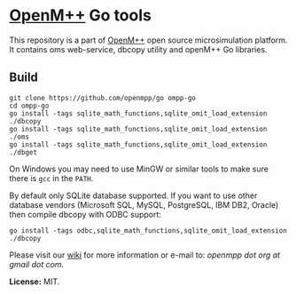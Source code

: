 # [OpenM++](http://www.openmpp.org/) Go tools

This repository is a part of [OpenM++](http://www.openmpp.org/) open source microsimulation platform.
It contains oms web-service, dbcopy utility and openM++ Go libraries.

## Build

```
git clone https://github.com/openmpp/go ompp-go
cd ompp-go
go install -tags sqlite_math_functions,sqlite_omit_load_extension ./dbcopy
go install -tags sqlite_math_functions,sqlite_omit_load_extension ./oms
go install -tags sqlite_math_functions,sqlite_omit_load_extension ./dbget
```

On Windows you may need to use MinGW or similar tools to make sure there is `gcc` in the `PATH`.

By default only SQLite database supported. 
If you want to use other database vendors (Microsoft SQL, MySQL, PostgreSQL, IBM DB2, Oracle) then compile dbcopy with ODBC support:

```
go install -tags odbc,sqlite_math_functions,sqlite_omit_load_extension ./dbcopy
```

Please visit our [wiki](https://github.com/openmpp/openmpp.github.io/wiki) for more information or e-mail to: _openmpp dot org at gmail dot com_.

**License:** MIT.
